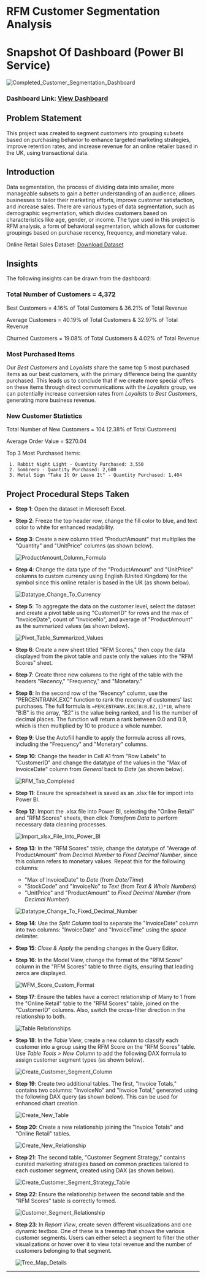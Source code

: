 # RFM Customer Segmentation Analysis

# Snapshot Of Dashboard (Power BI Service)

![Completed_Customer_Segmentation_Dashboard](https://github.com/user-attachments/assets/4a959358-61cc-468e-b78c-ebe3d2b2805b)

### Dashboard Link: [View Dashboard](https://app.powerbi.com/view?r=eyJrIjoiZDNlMDk1M2EtNDA1Zi00YTA0LWFiNGMtOWNjMGQzMzZjZWZhIiwidCI6IjJmMDBkZGQzLTc0NzgtNGQ0YS04MDI0LTJhZDRjNzIxNjdlYyJ9)

## Problem Statement

This project was created to segment customers into grouping subsets based on purchasing behavior to enhance targeted marketing strategies, improve retention rates, and increase revenue for an online retailer based in the UK, using transactional data.

## Introduction

Data segmentation, the process of dividing data into smaller, more manageable subsets to gain a better understanding of an audience, allows businesses to tailor their marketing efforts, improve customer satisfaction, and increase sales. There are various types of data segmentation, such as demographic segmentation, which divides customers based on characteristics like age, gender, or income. The type used in this project is RFM analysis, a form of behavioral segmentation, which allows for customer groupings based on purchase recency, frequency, and monetary value.

Online Retail Sales Dataset: [Download Dataset](https://github.com/Jonathan-R-Jackson/RFM-Customer-Segmentation-Analysis-Excel-Project/blob/main/Online%20Retail%20Sales%20Dataset.xlsx)

## Insights

The following insights can be drawn from the dashboard:

### Total Number of Customers = 4,372

   Best Customers = 4.16% of Total Customers & 36.21% of Total Revenue

   Average Customers = 40.19% of Total Customers & 32.97% of Total Revenue

   Churned Customers = 19.08% of Total Customers & 4.02% of Total Revenue
           
### Most Purchased Items

   Our *Best Customers* and *Loyalists* share the same top 5 most purchased items as our best customers, with the primary difference being the quantity purchased. This leads us to conclude that if we create more special offers on these items through direct communications with the *Loyalists* group, we can potentially increase conversion rates from *Loyalists* to *Best Customers*, generating more business revenue.  
  
### New Customer Statistics 
  
   Total Number of New Customers = 104 (2.38% of Total Customers)

   Average Order Value = $270.04

   Top 3 Most Purchased Items:

     1. Rabbit Night Light - Quantity Purchased: 3,550
     2. Sombrero - Quantity Purchased: 2,600
     3. Metal Sign "Take It Or Leave It" - Quantity Purchased: 1,404

## Project Procedural Steps Taken 

- **Step 1**: Open the dataset in Microsoft Excel.

- **Step 2**: Freeze the top header row, change the fill color to blue, and text color to white for enhanced readability.
- **Step 3**: Create a new column titled "ProductAmount" that multiplies the "Quantity" and "UnitPrice" columns (as shown below).

  ![ProductAmount_Column_Formula](https://github.com/user-attachments/assets/a6eb9f31-f819-4cf1-ae57-1f8f87b55fe4)

- **Step 4**: Change the data type of the "ProductAmount" and "UnitPrice" columns to custom currency using English (United Kingdom) for the symbol since this online retailer is based in the UK (as shown below).

  ![Datatype_Change_To_Currency](https://github.com/user-attachments/assets/bde73c0b-a923-49ce-a534-829f5662c69a)

- **Step 5**: To aggregate the data on the customer level, select the dataset and create a pivot table using "CustomerID" for rows and the max of "InvoiceDate", count of "InvoiceNo", and average of "ProductAmount" as the summarized values (as shown below).

  ![Pivot_Table_Summarized_Values](https://github.com/user-attachments/assets/042b20a6-3064-4536-870a-65d5494d572b)

- **Step 6**: Create a new sheet titled "RFM Scores," then copy the data displayed from the pivot table and paste only the values into the "RFM Scores" sheet.
- **Step 7**: Create three new columns to the right of the table with the headers "Recency," "Frequency," and "Monetary."
- **Step 8**: In the second row of the "Recency" column, use the "PERCENTRANK.EXC" function to rank the recency of customers' last purchases. The full formula is `=PERCENTRANK.EXC(B:B,B2,1)*10`, where "B:B" is the array, "B2" is the value being ranked, and 1 is the number of decimal places. The function will return a rank between 0.0 and 0.9, which is then multiplied by 10 to produce a whole number.
- **Step 9**: Use the Autofill handle to apply the formula across all rows, including the "Frequency" and "Monetary" columns.

- **Step 10**: Change the header in Cell A1 from "Row Labels" to "CustomerID" and change the datatype of the values in the "Max of InvoiceDate" column from *General* back to *Date* (as shown below).

  ![RFM_Tab_Completed](https://github.com/user-attachments/assets/36a37203-eec8-435a-b6e6-02e26a306616)

- **Step 11**: Ensure the spreadsheet is saved as an .xlsx file for import into Power BI.

- **Step 12**: Import the .xlsx file into Power BI, selecting the "Online Retail" and "RFM Scores" sheets, then click *Transform Data* to perform necessary data cleaning processes.

  ![Import_xlsx_File_Into_Power_BI](https://github.com/user-attachments/assets/0e7d6b14-0625-4515-ab4b-b320f2537353)

- **Step 13**: In the "RFM Scores" table, change the datatype of "Average of ProductAmount" from *Decimal Number* to *Fixed Decimal Number*, since this column refers to monetary values. Repeat this for the following columns:

  * "Max of InvoiceDate" to *Date* (from *Date/Time*)
  * "StockCode" and "InvoiceNo" to *Text* (from *Text & Whole Numbers*)
  * "UnitPrice" and "ProductAmount" to *Fixed Decimal Number* (from *Decimal Number*)

  ![Datatype_Change_To_Fixed_Decimal_Number](https://github.com/user-attachments/assets/7a36c4c5-bf88-4256-9153-c728ac4700a5)

- **Step 14**: Use the *Split Column* tool to separate the "InvoiceDate" column into two columns: "InvoiceDate" and "InvoiceTime" using the *space* delimiter.

- **Step 15**: *Close & Apply* the pending changes in the Query Editor.

- **Step 16**: In the Model View, change the format of the "RFM Score" column in the "RFM Scores" table to three digits, ensuring that leading zeros are displayed.

  ![WFM_Score_Custom_Format](https://github.com/user-attachments/assets/d4a2bd70-730c-4a87-a946-10094c7bf4cc)

- **Step 17**: Ensure the tables have a correct relationship of Many to 1 from the "Online Retail" table to the "RFM Scores" table, joined on the "CustomerID" columns. Also, switch the cross-filter direction in the relationship to both.

  ![Table Relationships](https://github.com/user-attachments/assets/a394e3f0-35cc-407f-920a-9f6048afbc50)

- **Step 18**: In the *Table View*, create a new column to classify each customer into a group using the RFM Score on the "RFM Scores" table. Use *Table Tools > New Column* to add the following DAX formula to assign customer segment types (as shown below).

  ![Create_Customer_Segment_Column](https://github.com/user-attachments/assets/f7d2ea4f-bb87-4550-8036-102320cb5d9f)

- **Step 19**: Create two additional tables. The first, "Invoice Totals," contains two columns: "InvoiceNo" and "Invoice Total," generated using the following DAX query (as shown below). This can be used for enhanced chart creation.

  ![Create_New_Table](https://github.com/user-attachments/assets/e5cc26bb-18f6-4973-9867-d1c673a55706)

- **Step 20**: Create a new relationship joining the "Invoice Totals" and "Online Retail" tables.

  ![Create_New_Relationship](https://github.com/user-attachments/assets/005505fd-9e60-402d-92ab-6c502b0cf671)

- **Step 21**: The second table, "Customer Segment Strategy," contains curated marketing strategies based on common practices tailored to each customer segment, created using DAX (as shown below).

  ![Create_Customer_Segment_Strategy_Table](https://github.com/user-attachments/assets/84f60354-4e86-4e2b-9328-e40a3fdbeab2)

- **Step 22**: Ensure the relationship between the second table and the "RFM Scores" table is correctly formed.

  ![Customer_Segment_Relationship](https://github.com/user-attachments/assets/785234cf-1026-41b5-9bb4-43da037bf4b6)

- **Step 23**: In *Report View*, create seven different visualizations and one dynamic textbox. One of these is a treemap that shows the various customer segments. Users can either select a segment to filter the other visualizations or hover over it to view total revenue and the number of customers belonging to that segment.

  ![Tree_Map_Details](https://github.com/user-attachments/assets/ae3b41eb-140b-4e19-a5d4-034417e0eeda)

---
